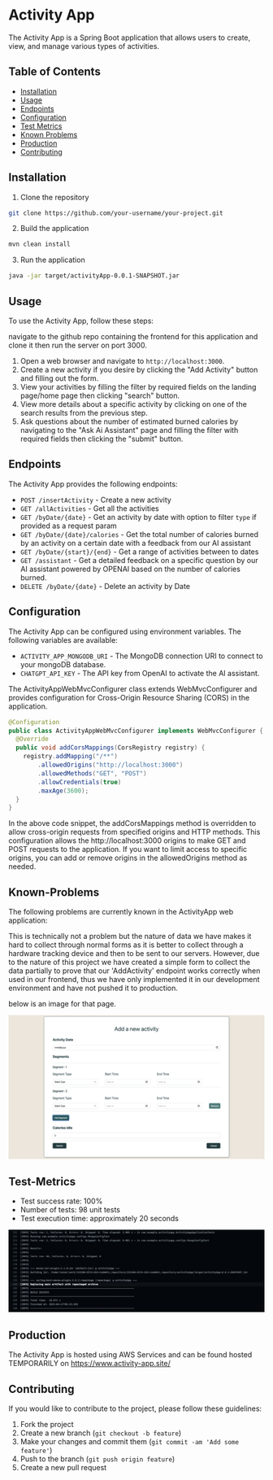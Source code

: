 # Activity App

The Activity App is a Spring Boot application that allows users to create, view, and manage various types of activities.

## Table of Contents

- [Installation](#installation)
- [Usage](#usage)
- [Endpoints](#Endpoints)
- [Configuration](#configuration)
- [Test Metrics](#Test-Metrics)
- [Known Problems](#Known-Problems)
- [Production](#Production)
- [Contributing](#contributing)

## Installation

1. Clone the repository
```bash
git clone https://github.com/your-username/your-project.git
```
2. Build the application
```bash
mvn clean install
```
3. Run the application
```bash
java -jar target/activityApp-0.0.1-SNAPSHOT.jar
```

## Usage

To use the Activity App, follow these steps:

navigate to the github repo containing the frontend for this application and clone it then run the server on port 3000.

1. Open a web browser and navigate to `http://localhost:3000`.
2. Create a new activity if you desire by clicking the "Add Activity" button and filling out the form.
3. View your activities by filling the filter by required fields on the landing page/home page then clicking "search" button.
4. View more details about a specific activity by clicking on one of the search results from the previous step.
5. Ask questions about the number of estimated burned calories by navigating to the "Ask Ai Assistant" page and filling the filter with required fields then clicking the "submit" button.

## Endpoints

The Activity App provides the following endpoints:

- `POST /insertActivity` - Create a new activity
- `GET /allActivities` - Get all the activities
- `GET /byDate/{date}` - Get an activity by date with option to filter `type` if provided as a request param
- `GET /byDate/{date}/calories` - Get the total number of calories burned by an activity on a certain date with a feedback from our AI assistant  
- `GET /byDate/{start}/{end}` - Get a range of activities between to dates
- `GET /assistant` - Get a detailed feedback on a specific question by our AI assistant powered by OPENAI based on the number of calories burned.
- `DELETE /byDate/{date}` - Delete an activity by Date

## Configuration

The Activity App can be configured using environment variables. The following variables are available:

- `ACTIVITY_APP_MONGODB_URI` - The MongoDB connection URI to connect to your mongoDB database.
- `CHATGPT_API_KEY` - The API key from OpenAI to activate the AI assistant.

The ActivityAppWebMvcConfigurer class extends WebMvcConfigurer and provides configuration for Cross-Origin Resource Sharing (CORS) in the application.

```java
@Configuration
public class ActivityAppWebMvcConfigurer implements WebMvcConfigurer {
  @Override
  public void addCorsMappings(CorsRegistry registry) {
    registry.addMapping("/**")
        .allowedOrigins("http://localhost:3000")
        .allowedMethods("GET", "POST")
        .allowCredentials(true)
        .maxAge(3600);
  }
}
```
In the above code snippet, the addCorsMappings method is overridden to allow cross-origin requests from specified origins and HTTP methods. This configuration allows the http://localhost:3000 origins to make GET and POST requests to the application. If you want to limit access to specific origins, you can add or remove origins in the allowedOrigins method as needed. 

## Known-Problems
The following problems are currently known in the ActivityApp web application:

This is technically not a problem but the nature of data we have makes it hard to collect through normal forms as it is better to collect through a hardware tracking device and then to be sent to our servers.
However, due to the nature of this project we have created a simple form to collect the data partially to prove that our 'AddActivity' endpoint works correctly when used in our frontend, thus we have only implemented it in our development environment and have not pushed it to production.

below is an image for that page.

![Add Activity Page](images/addNewActivityPage.png)

## Test-Metrics
- Test success rate: 100%
- Number of tests: 98 unit tests
- Test execution time: approximately 20 seconds

![Test Metrics](images/testMetrics.png)



## Production

The Activity App is hosted using AWS Services and can be found hosted TEMPORARILY on https://www.activity-app.site/



## Contributing

If you would like to contribute to the project, please follow these guidelines:

1. Fork the project
2. Create a new branch (`git checkout -b feature`)
3. Make your changes and commit them (`git commit -am 'Add some feature'`)
4. Push to the branch (`git push origin feature`)
5. Create a new pull request
